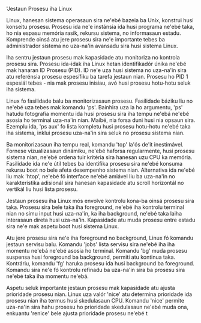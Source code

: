 'Jestaun Prosesu iha Linux

Linux, hanesan sistema operasaun sira ne'ebé bazeia ba Unix, konstrui husi konseitu prosesu. Prosesu ida ne'e instánsia ida husi programa ne'ebé taka, ho nia espasu memória rasik, rekursu sistema, no informasaun estadu. Komprende oinsá atu jere prosesu sira ne'e importante tebes ba administrador sistema no uza-na'in avansadu sira husi sistema Linux.

Iha sentru jestaun prosesu mak kapasidade atu monitoriza no kontrola prosesu sira. Prosesu ida-idak iha Linux hetan identifikadór únika ne'ebé mak hanaran ID Prosesu (PID). ID ne'e uza husi sistema no uza-na'in sira atu referénsia prosesu espesífiku ba tarefa jestaun nian. Prosesu ho PID 1 espesiál tebes - nia mak prosesu inisiau, avó husi prosesu hotu-hotu seluk iha sistema.

Linux fo fasilidade balu ba monitorizasaun prosesu. Fasilidade báziku liu no ne'ebé uza tebes mak komandu 'ps'. Bainhira uza la ho argumentu, 'ps' hatudu fotografia momentu ida husi prosesu sira iha tempu ne'ebá ne'ebé asosia ho terminal uza-na'in nian. Maibé, nia forsa duni husi nia opsaun sira. Ezemplu ida, 'ps aux' fo lista kompletu husi prosesu hotu-hotu ne'ebé taka iha sistema, inklui prosesu uza-na'in sira seluk no prosesu sistema nian.

Ba monitorizasaun iha tempu real, komandu 'top' la'ós de'it inestimável. Fornese vizualizasaun dinámiku, ne'ebé haforsa regularmente, husi prosesu sistema nian, ne'ebé ordena tuir kritéria sira hanesan uzu CPU ka memória. Fasilidade ida ne'e útil tebes ba identifika prosesu sira ne'ebé konsuma rekursu boot no bele afeta desempenho sistema nian. Alternativa ida ne'ebé liu mak 'htop', ne'ebé fó interface ne'ebé amiável liu ba uza-na'in no karakterístika adisionál sira hanesan kapasidade atu scroll horizontál no vertikál liu husi lista prosesu.

Jestaun prosesu iha Linux mós envolve kontrolu kona-ba oinsá prosesu sira taka. Prosesu sira bele taka iha foreground, ne'ebé iha kontrolu terminal nian no simu input husi uza-na'in, ka iha background, ne'ebé taka laiha interasaun direta husi uza-na'in. Kapasidade atu muda prosesu entre estadu sira ne'e mak aspetu boot husi sistema Linux.

Atu jere prosesu sira ne'e iha foreground no background, Linux fó komandu jestaun servisu balu. Komandu 'jobs' lista servisu sira ne'ebé iha iha momentu ne'ebá ne'ebé asosia ho terminal. Komandu 'bg' muda prosesu suspensa husi foreground ba background, permiti atu kontinua taka. Kontráriu, komandu 'fg' haruka prosesu ida husi background ba foreground. Komandu sira ne'e fó kontrolu refinadu ba uza-na'in sira ba prosesu sira ne'ebé taka iha momentu ne'ebá.

Aspetu seluk importante jestaun prosesu mak kapasidade atu ajusta prioridade prosesu nian. Linux uza valór 'nice' atu determina prioridade ida prosesu nian iha termus husi skedulasaun CPU. Komandu 'nice' permite uza-na'in sira hahu prosesu ho prioridade skedulasaun ne'ebé muda ona, enkuantu 'renice' bele ajusta prioridade prosesu ne'ebé t
